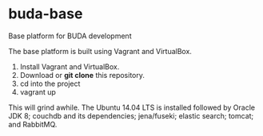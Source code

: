 # buda-base
Base platform for BUDA development

The base platform is built using Vagrant and VirtualBox.

1) Install Vagrant and VirtualBox. 
2) Download or **git clone** this repository.
3) cd into the project
4) vagrant up

This will grind awhile. The Ubuntu 14.04 LTS is installed followed by Oracle JDK 8; couchdb and its dependencies; jena/fuseki; elastic search; tomcat; and RabbitMQ.

